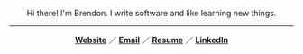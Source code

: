 <p align="center">
    Hi there! I'm Brendon. I write software and like learning new things.
</p>
<hr/>
<div align="center">

  <a target="_blank" href="https://brendontsim.com/"><b>Website</b></a>
  ／
  <a target="_blank" href="mailto:contact@brendontsim.com"><b>Email</b></a>
  ／
  <a target="_blank" href="https://brendontsim.com/resume.pdf"><b>Resume</b></a>
  ／
  <a target="_blank" href="https://www.linkedin.com/in/brendontsim/"><b>LinkedIn</b></a>
</div>
